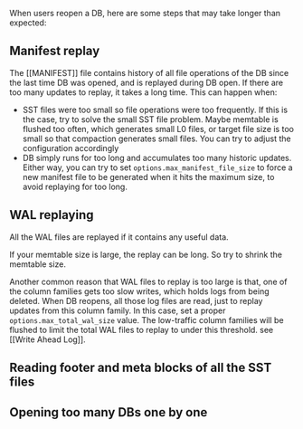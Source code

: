 When users reopen a DB, here are some steps that may take longer than expected:

## Manifest replay
The [[MANIFEST]] file contains history of all file operations of the DB since the last time DB was opened, and is replayed during DB open. If there are too many updates to replay, it takes a long time. This can happen when:
* SST files were too small so file operations were too frequently. If this is the case, try to solve the small SST file problem. Maybe memtable is flushed too often, which generates small L0 files, or target file size is too small so that compaction generates small files. You can try to adjust the configuration accordingly
* DB simply runs for too long and accumulates too many historic updates.
Either way, you can try to set `options.max_manifest_file_size` to force a new manifest file to be generated when it hits the maximum size, to avoid replaying for too long.

## WAL replaying
All the WAL files are replayed if it contains any useful data.

If your memtable size is large, the replay can be long. So try to shrink the memtable size.

Another common reason that WAL files to replay is too large is that, one of the column families gets too slow writes, which holds logs from being deleted. When DB reopens, all those log files are read, just to replay updates from this column family. In this case, set a proper `options.max_total_wal_size` value. The low-traffic column families will be flushed to limit the total WAL files to replay to under this threshold. see [[Write Ahead Log]].

## Reading footer and meta blocks of all the SST files

## Opening too many DBs one by one